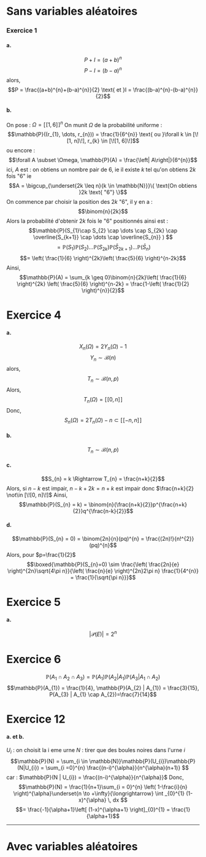 # Sans variables aléatoires
### Exercice 1
#### a.
$$P+I = (a+b)^{n}$$
$$P-I = (b-a)^{n}$$
alors, 
$$P = \frac{(a+b)^{n}+(b-a)^{n}}{2} \text{ et }I = \frac{(b-a)^{n}-(b-a)^{n}}{2}$$

#### b.
On pose : $\Omega = [\![1, 6]\!]^{n}$
On munit $\Omega$ de la probabilité uniforme : 
$$\mathbb{P}((r_{1}, \dots, r_{n})) = \frac{1}{6^{n}} \text{ ou }\forall k \in [\![1, n]\!], r_{k} \in [\![1, 6]\!]$$
ou encore : 
$$\forall A \subset \Omega, \mathbb{P}(A) = \frac{\left| A\right|}{6^{n}}$$
ici, $A$ est : on obtiens un nombre pair de $6$, ie il existe $k$ tel qu'on obtiens $2k$ fois "6"
ie 
$$A = \bigcup_{\underset{2k \leq n}{k \in \mathbb{N}}}\{ \text{On obtiens }2k \text{ "6"} \}$$
On commence par choisir la position des $2k$ "$6$", il y en a : 
$$\binom{n}{2k}$$
Alors la probabilité d'obtenir $2k$ fois le "$6$" positionnés ainsi est : 
$$\mathbb{P}(S_{1}\cap S_{2} \cap \dots \cap S_{2k} \cap \overline{S_{k+1}} \cap \dots \cap \overline{S_{n}} ) $$
$$= \mathbb{P}(S_{1})\mathbb{P}(S_{2})\dots \mathbb{P}(S_{2k})\mathbb{P}(\bar{S}_{2k+1})\dots \mathbb{P}(\bar{S}_{n})$$
$$= \left( \frac{1}{6} \right)^{2k}\left( \frac{5}{6} \right)^{n-2k}$$
Ainsi, 
$$\mathbb{P}(A) = \sum_{k \geq 0}\binom{n}{2k}\left( \frac{1}{6} \right)^{2k} \left( \frac{5}{6} \right)^{n-2k} = \frac{1-\left( \frac{1}{2} \right)^{n}}{2}$$

# Exercice 4
#### a.
$$X_{n}(\Omega) = 2Y_{n}(\Omega) -1$$
$$Y_{n} \sim \mathcal{B}(n)$$
alors, 
$$T_{n} \sim \mathcal{B}(n, p)$$
Alors, 
$$T_{n}(\Omega) = [\![0,n]\!]$$
Donc, 
$$S_{n}(\Omega) = 2T_{n}(\Omega) - n \subset [\![-n, n]\!]$$

#### b.
$$T_{n} \sim \mathcal{B}(n, p)$$

#### c.
$$S_{n} = k \Rightarrow T_{n} = \frac{n+k}{2}$$
Alors, si $n-k$ est impair, $n-k+2k=n+k$ est impair donc $\frac{n+k}{2} \not\in [\![0, n]\!]$
Ainsi, 
$$\mathbb{P}(S_{n} = k) = \binom{n}{\frac{n+k}{2}}p^{\frac{n+k}{2}}q^{\frac{n-k}{2}}$$

#### d.
$$\mathbb{P}(S_{n}  = 0) = \binom{2n}{n}(pq)^{n} = \frac{(2n)!}{n!^{2}} (pq)^{n}$$
Alors, pour $p=\frac{1}{2}$
$$\boxed{\mathbb{P}(S_{n}=0) \sim \frac{\left( \frac{2n}{e} \right)^{2n}\sqrt{4\pi n}}{\left( \frac{n}{e} \right)^{2n}2\pi n} \frac{1}{4^{n}} = \frac{1}{\sqrt{\pi n}}}$$


# Exercice 5
#### a.
$$\left| \mathcal{P}(E)\right| = 2^{n}$$





# Exercice 6
$$\mathbb{P}(A_{1} \cap A_{2} \cap A_{3}) = \mathbb{P}(A_{1})\mathbb{P}(A_{2} | A_{1}) \mathbb{P}(A_{3}| A_{1}\cap A_{2})$$
$$\mathbb{P}(A_{1}) = \frac{1}{4}, \mathbb{P}(A_{2} | A_{1}) = \frac{3}{15}, P(A_{3} | A_{1} \cap A_{2})=\frac{7}{14}$$


# Exercice 12
#### a. et b.
$U_{i}$ : on choisit la i eme urne 
$N$ : tirer que des boules noires dans l'urne $i$
$$\mathbb{P}(N) = \sum_{i \in \mathbb{N}}\mathbb{P}(U_{i})\mathbb{P}(N|U_{i}) = \sum_{i =0}^{n} \frac{(n-i)^{\alpha}}{n^{\alpha}(n+1)} $$
car : $\mathbb{P}(N | U_{i}) = \frac{(n-i)^{\alpha}}{n^{\alpha}}$
Donc, 
$$\mathbb{P}(N) = \frac{1}{n+1}\sum_{i = 0}^{n} \left( 1-\frac{i}{n} \right)^{\alpha}\underset{n \to +\infty}{\longrightarrow} \int _{0}^{1} (1-x)^{\alpha}  \, dx $$
$$= \frac{-1}{\alpha+1}\left[ (1-x)^{\alpha+1} \right]_{0}^{1} = \frac{1}{\alpha+1}$$

___
# Avec variables aléatoires
